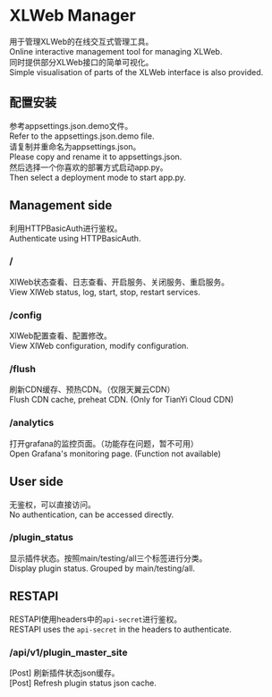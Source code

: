 # XLWeb Manager

用于管理XLWeb的在线交互式管理工具。  
Online interactive management tool for managing XLWeb.  
同时提供部分XLWeb接口的简单可视化。  
Simple visualisation of parts of the XLWeb interface is also provided.

## 配置安装

参考appsettings.json.demo文件。  
Refer to the appsettings.json.demo file.   
请复制并重命名为appsettings.json。  
Please copy and rename it to appsettings.json.  
然后选择一个你喜欢的部署方式启动app.py。  
Then select a deployment mode to start app.py.

## Management side

利用HTTPBasicAuth进行鉴权。  
Authenticate using HTTPBasicAuth.

### /

XlWeb状态查看、日志查看、开启服务、关闭服务、重启服务。  
View XlWeb status, log, start, stop, restart services.

### /config

XlWeb配置查看、配置修改。  
View XlWeb configuration, modify configuration.

### /flush

刷新CDN缓存、预热CDN。（仅限天翼云CDN）  
Flush CDN cache, preheat CDN. (Only for TianYi Cloud CDN)

### /analytics

打开grafana的监控页面。（功能存在问题，暂不可用）  
Open Grafana's monitoring page. (Function not available)

## User side

无鉴权，可以直接访问。  
No authentication, can be accessed directly.

### /plugin_status

显示插件状态。按照main/testing/all三个标签进行分类。   
Display plugin status. Grouped by main/testing/all.

## RESTAPI

RESTAPI使用headers中的`api-secret`进行鉴权。  
RESTAPI uses the `api-secret` in the headers to authenticate.

### /api/v1/plugin_master_site

[Post] 刷新插件状态json缓存。   
[Post] Refresh plugin status json cache.